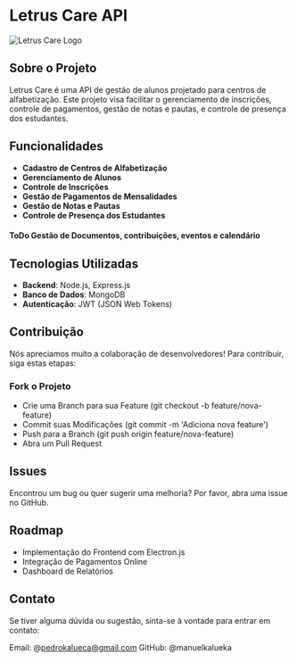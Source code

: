# Letrus Care API

![Letrus Care Logo](https://via.placeholder.com/150)

## Sobre o Projeto

Letrus Care é uma API de gestão de alunos projetado para centros de alfabetização. Este projeto visa facilitar o gerenciamento de inscrições, controle de pagamentos, gestão de notas e pautas, e controle de presença dos estudantes.

## Funcionalidades

- **Cadastro de Centros de Alfabetização**
- **Gerenciamento de Alunos**
- **Controle de Inscrições**
- **Gestão de Pagamentos de Mensalidades**
- **Gestão de Notas e Pautas**
- **Controle de Presença dos Estudantes**
#### ToDo Gestão de Documentos, contribuições, eventos e calendário

## Tecnologias Utilizadas

- **Backend**: Node.js, Express.js
- **Banco de Dados**: MongoDB
- **Autenticação**: JWT (JSON Web Tokens)

## Contribuição
 Nós apreciamos muito a colaboração de desenvolvedores! Para contribuir, siga estas etapas:

### Fork o Projeto
  - Crie uma Branch para sua Feature (git checkout -b feature/nova-feature)
  - Commit suas Modificações (git commit -m 'Adiciona nova feature')
  - Push para a Branch (git push origin feature/nova-feature)
  - Abra um Pull Request
## Issues
Encontrou um bug ou quer sugerir uma melhoria? Por favor, abra uma issue no GitHub.

## Roadmap
  - Implementação do Frontend com Electron.js
  - Integração de Pagamentos Online
  - Dashboard de Relatórios
## Contato
Se tiver alguma dúvida ou sugestão, sinta-se à vontade para entrar em contato:

Email: @pedrokalueca@gmail.com
GitHub: @manuelkalueka